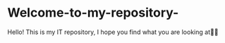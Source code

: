 # Welcome-to-my-repository-
Hello! This is my IT repository, I hope you find what you are looking at🙌🏻
